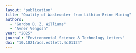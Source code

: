 ```yaml
---
layout: "publication"
title: "Quality of Wastewater from Lithium-Brine Mining"
authors:
  - "Gordon D. Z. Williams"
  - "Avner Vengosh"
year: "2025"
journal: "Environmental Science & Technology Letters"
doi: "10.1021/acs.estlett.4c01124"
---
```


